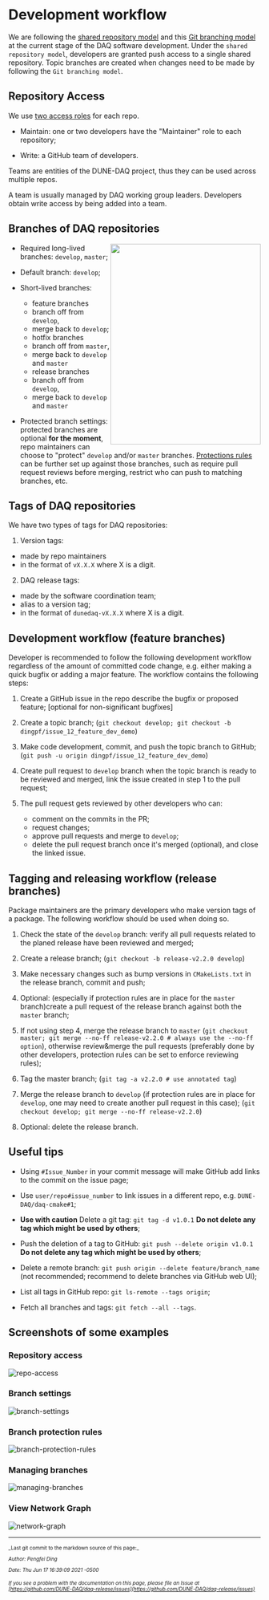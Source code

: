 # Development workflow

We are following the [shared repository model](https://docs.github.com/en/github/collaborating-with-issues-and-pull-requests/about-collaborative-development-models) and this [Git branching model](https://nvie.com/posts/a-successful-git-branching-model/) at the current stage of the DAQ software development. Under the `shared repository model`, developers are granted push access to a single shared repository. Topic branches are created when changes need to be made by following the `Git branching model`.

## Repository Access

We use [two access roles](https://home.fnal.gov/~dingpf/repo_access_role.png) for each repo.


* Maintain: one or two developers have the "Maintainer" role to each repository;

* Write: a GitHub team of developers.

Teams are entities of the DUNE-DAQ project, thus they can be used across multiple repos.

A team is usually managed by DAQ working group leaders. Developers obtain write access by being added into a team. 

## Branches of DAQ repositories

<img src="https://nvie.com/img/git-model@2x.png" style="float:right" width="300" height="400">


* Required long-lived branches: `develop`, `master`;

* Default branch: `develop`;

* Short-lived branches:
    * feature branches
    * branch off from `develop`,
    * merge back to `develop`;
    * hotfix branches
    * branch off from `master`,
    * merge back to `develop` and `master`
    * release branches
    * branch off from `develop`,
    * merge back to `develop` and `master`

* Protected branch settings: protected branches are optional **for the moment**, repo maintainers can choose to "protect" `develop` and/or `master` branches. [Protections rules](https://docs.github.com/en/github/administering-a-repository/about-protected-branches#about-branch-protection-settings) can be further set up against those branches, such as require pull request reviews before merging, restrict who can push to matching branches, etc.

## Tags of DAQ repositories

We have two types of tags for DAQ repositories:



1. Version tags: 
 * made by repo maintainers
 * in the format of `vX.X.X` where X is a digit.


2. DAQ release tags: 
 * made by the software coordination team;
 * alias to a version tag;
 * in the format of `dunedaq-vX.X.X` where X is a digit.

## Development workflow (feature branches)

Developer is recommended to follow the following development workflow regardless of the amount of committed code change, e.g. either making a quick bugfix or adding a major feature. The workflow contains the following steps:



1. Create a GitHub issue in the repo describe the bugfix or proposed feature; [optional for non-significant bugfixes]


2. Create a topic branch; (`git checkout develop; git checkout -b dingpf/issue_12_feature_dev_demo`)


3. Make code development, commit, and push the topic branch to GitHub; (`git push -u origin dingpf/issue_12_feature_dev_demo`)


4. Create pull request to `develop` branch when the topic branch is ready to be reviewed and merged, link the issue created in step 1 to the pull request;


5. The pull request gets reviewed by other developers who can:
    * comment on the commits in the PR;
    * request changes;
    * approve pull requests and merge to `develop`;
    * delete the pull request branch once it's merged (optional), and close the linked issue.

## Tagging and releasing workflow (release branches)

Package maintainers are the primary developers who make version tags of a package. The following workflow should be used when doing so.



1. Check the state of the `develop` branch: verify all pull requests related to the planed release have been reviewed and merged;


2. Create a release branch; (`git checkout -b release-v2.2.0 develop`)


3. Make necessary changes such as bump versions in `CMakeLists.txt` in the release branch, commit and push;


4. Optional: (especially if protection rules are in place for the `master` branch)create a pull request of the release branch against both the `master` branch;


5. If not using step 4, merge the release branch to `master` (`git checkout master; git merge --no-ff release-v2.2.0 # always use the --no-ff option`), otherwise review&merge the pull requests (preferably done by other developers, protection rules can be set to enforce reviewing rules);


6. Tag the master branch; (`git tag -a v2.2.0 # use annotated tag`)


7. Merge the release branch to `develop` (if protection rules are in place for `develop`, one may need to create another pull request in this case); (`git checkout develop; git merge --no-ff release-v2.2.0`)


8. Optional: delete the release branch.

## Useful tips


* Using `#Issue_Number` in your commit message will make GitHub add links to the commit on the issue page;

* Use `user/repo#issue_number` to link issues in a different repo, e.g. `DUNE-DAQ/daq-cmake#1`;

* **Use with caution** Delete a git tag: `git tag -d v1.0.1` **Do not delete any tag which might be used by others**;

* Push the deletion of a tag to GitHub: `git push --delete origin v1.0.1` **Do not delete any tag which might be used by others**;

* Delete a remote branch: `git push origin --delete feature/branch_name` (not recommended; recommend to delete branches via GitHub web UI);

* List all tags in GitHub repo: `git ls-remote --tags origin`;

* Fetch all branches and tags: `git fetch --all --tags`.

## Screenshots of some examples

### Repository access

![repo-access](https://i.imgur.com/ddLJeif.png)

### Branch settings

![branch-settings](https://i.imgur.com/WbBJB86.png)

### Branch protection rules

![branch-protection-rules](https://i.imgur.com/NMp0vMU.png)

### Managing branches

![managing-branches](https://i.imgur.com/d25W5er.png)

### View Network Graph

![network-graph](https://i.imgur.com/ogmjKYr.png)


-----

<font size="1">
_Last git commit to the markdown source of this page:_


_Author: Pengfei Ding_

_Date: Thu Jun 17 16:39:09 2021 -0500_

_If you see a problem with the documentation on this page, please file an Issue at [https://github.com/DUNE-DAQ/daq-release/issues](https://github.com/DUNE-DAQ/daq-release/issues)_
</font>
